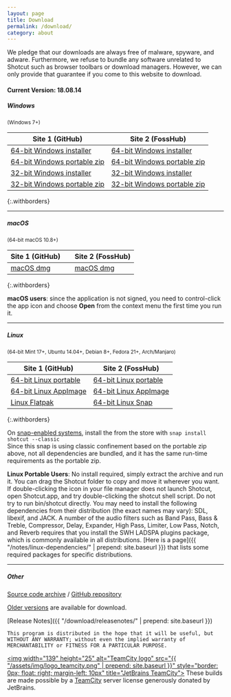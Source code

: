 ```yaml
---
layout: page
title: Download
permalink: /download/
category: about
---
```


We pledge that our downloads are always free of
malware, spyware, and adware. Furthermore, we refuse to bundle any software
unrelated to Shotcut such as browser toolbars or download managers.
However, we can only provide that guarantee if you come to this website
to download.

<!-- Shotcut Responsive -->
<ins class="adsbygoogle"
    style="display:block"
    data-ad-client="ca-pub-1305424236533187"
    data-ad-slot="3403753557"
    data-ad-format="auto"></ins>
<script>
(adsbygoogle = window.adsbygoogle || []).push({});
</script>

#### Current Version: 18.08.14

##### Windows
<small>(Windows 7+)</small>

| Site 1 (GitHub)     | Site 2 (FossHub)
|-----------------------|-------------------
| [64-bit Windows installer](https://github.com/mltframework/shotcut/releases/download/v18.08.14/shotcut-win64-180814.exe) | [64-bit Windows installer](https://www.fosshub.com/Shotcut.html/shotcut-win64-180814.exe)
| [64-bit Windows portable zip](https://github.com/mltframework/shotcut/releases/download/v18.08.14/shotcut-win64-180814.zip) | [64-bit Windows portable zip](https://www.fosshub.com/Shotcut.html/shotcut-win64-180814.zip)
| [32-bit Windows installer](https://github.com/mltframework/shotcut/releases/download/v18.08.14/shotcut-win32-180814.exe) | [32-bit Windows installer](https://www.fosshub.com/Shotcut.html/shotcut-win32-180814.exe)
| [32-bit Windows portable zip ](https://github.com/mltframework/shotcut/releases/download/v18.08.14/shotcut-win32-180814.zip) | [32-bit Windows portable zip](https://www.fosshub.com/Shotcut.html/shotcut-win32-180814.zip)
{:.withborders}

---

##### macOS
<small>(64-bit macOS 10.8+)</small>

| Site 1 (GitHub) &nbsp; &nbsp; | Site 2 (FossHub)
|-----------------------|-----------------------------
| [macOS dmg](https://github.com/mltframework/shotcut/releases/download/v18.08.14/shotcut-macos-x86_64-180814.dmg) | [macOS dmg](https://www.fosshub.com/Shotcut.html/shotcut-macos-x86_64-180814.dmg)
{:.withborders}

**macOS users**: since the application is not signed, you need to
control-click the app icon and choose **Open** from the context menu the
first time you run it.

---

##### Linux
<small>(64-bit Mint 17+, Ubuntu 14.04+, Debian 8+, Fedora 21+, Arch/Manjaro)</small>

| Site 1 (GitHub)     | Site 2 (FossHub)
|-----------------------|-------------------
| [64-bit Linux portable](https://github.com/mltframework/shotcut/releases/download/v18.08.14/shotcut-linux-x86_64-180814.tar.bz2) | [64-bit Linux portable](https://www.fosshub.com/Shotcut.html/shotcut-linux-x86_64-180814.tar.bz2)  
| [64-bit Linux AppImage](https://github.com/mltframework/shotcut/releases/download/v18.08.14/Shotcut-180814.glibc2.14-x86_64.AppImage) | [64-bit Linux AppImage](https://www.fosshub.com/Shotcut.html/Shotcut-180814.glibc2.14-x86_64.AppImage)
| [Linux Flatpak](https://flathub.org/apps/details/org.shotcut.Shotcut) | [64-bit Linux Snap](https://snapcraft.io/shotcut)
{:.withborders}

On [snap-enabled systems](https://snapcraft.io/docs/core/install), install the
from the store with `snap install shotcut --classic`  
Since this snap is using classic confinement based on the portable zip above,
not all dependencies are bundled, and it has the same run-time requirements as
the portable zip.

**Linux Portable Users**: No install required, simply extract the archive and run
it. You can drag the Shotcut folder to copy and move it wherever you
want. If double-clicking the icon in your file manager does not launch
Shotcut, open Shotcut.app, and try double-clicking the shotcut shell
script. Do not try to run bin/shotcut directly. You may need to install
the following dependencies from their distribution (the exact names may
vary): SDL, libexif, and JACK. A number of the audio filters such as
Band Pass, Bass & Treble, Compressor, Delay, Expander, High Pass, Limiter,
Low Pass, Notch, and Reverb requires that you install the SWH LADSPA plugins
package, which is commonly available in all distributions.
[Here is a page]({{ "/notes/linux-dependencies/" | prepend: site.baseurl }}) that lists some required packages
for specific distributions.

---

##### Other

[Source code
archive](https://github.com/mltframework/shotcut/releases/download/v18.08.14/shotcut-src-180814.tar.xz)
/ [GitHub repository](https://github.com/mltframework/shotcut)

[Older versions](https://github.com/mltframework/shotcut/releases/) are
available for download.


[Release Notes]({{ "/download/releasenotes/" | prepend: site.baseurl }})

`This program is distributed in the hope that it will be useful, but
WITHOUT ANY WARRANTY; without even the implied warranty of MERCHANTABILITY
or FITNESS FOR A PARTICULAR PURPOSE.`

<a href="https://www.jetbrains.com/teamcity/"><img
width="139" height="25" alt="TeamCity logo" src="{{ "/assets/img/logo_teamcity.png" | prepend: site.baseurl }}"
style="border: 0px; float: right; margin-left: 10px" title="JetBrains TeamCity"></a>
These builds are made possible by a <a href="https://www.jetbrains.com/teamcity/">TeamCity</a> server license generously donated by JetBrains.

